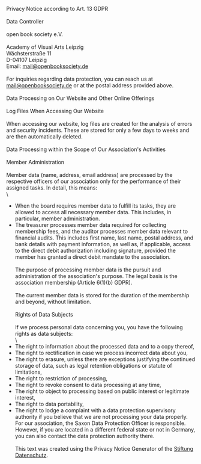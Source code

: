 Privacy Notice according to Art. 13 GDPR  
\
Data Controller  
\
open book society e.V.  
\
Academy of Visual Arts Leipzig  
Wächsterstraße 11  
D-04107 Leipzig  
Email: mail@openbooksociety.de  
\
For inquiries regarding data protection, you can reach us at mail@openbooksociety.de or at the postal address provided above.  
\
Data Processing on Our Website and Other Online Offerings  
\
Log Files When Accessing Our Website  
\
When accessing our website, log files are created for the analysis of errors and security incidents. These are stored for only a few days to weeks and are then automatically deleted.  
\
Data Processing within the Scope of Our Association's Activities  
\
Member Administration  
\
Member data (name, address, email address) are processed by the respective officers of our association only for the performance of their assigned tasks. In detail, this means:  
\
- When the board requires member data to fulfill its tasks, they are allowed to access all necessary member data. This includes, in particular, member administration.  
- The treasurer processes member data required for collecting membership fees, and the auditor processes member data relevant to financial audits. This includes first name, last name, postal address, and bank details with payment information, as well as, if applicable, access to the direct debit authorization including signature, provided the member has granted a direct debit mandate to the association.  
\
The purpose of processing member data is the pursuit and administration of the association's purpose. The legal basis is the association membership (Article 6(1)(b) GDPR).  
\
The current member data is stored for the duration of the membership and beyond, without limitation.  
\
Rights of Data Subjects  
\
If we process personal data concerning you, you have the following rights as data subjects:  
\
- The right to information about the processed data and to a copy thereof,  
- The right to rectification in case we process incorrect data about you,  
- The right to erasure, unless there are exceptions justifying the continued storage of data, such as legal retention obligations or statute of limitations,  
- The right to restriction of processing,  
- The right to revoke consent to data processing at any time,  
- The right to object to processing based on public interest or legitimate interest,  
- The right to data portability,  
- The right to lodge a complaint with a data protection supervisory authority if you believe that we are not processing your data properly. For our association, the Saxon Data Protection  Officer is responsible. However, if you are located in a different federal state or not in Germany, you can also contact the data protection authority there.  
\
This text was created using the Privacy Notice Generator of the [Stiftung Datenschutz](https://stiftungdatenschutz.org/ehrenamt/generator-datenschutzhinweise).
